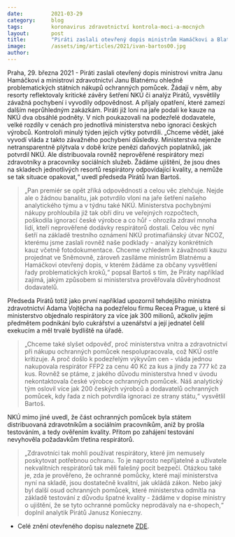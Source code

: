 ```yaml
---
date:         2021-03-29
category:     blog
tags:         koronavirus zdravotnictví kontrola-moci-a-mocných
layout:       post
title:        "Piráti zaslali otevřený dopis ministrům Hamáčkovi a Blatnému. Žádají vysvětlení pochybných nákupů respirátorů, ohrožení zdraví občanů a ignoraci českých výrobců"
image:        /assets/img/articles/2021/ivan-bartos00.jpg
author:       
---
```


  

Praha, 29. března 2021 - Piráti zaslali otevřený dopis ministrovi vnitra Janu Hamáčkovi a ministrovi zdravotnictví Janu Blatnému ohledně problematických státních nákupů ochranných pomůcek. Žádají v něm, aby resorty reflektovaly kritické závěry šetření NKÚ či analýz Pirátů, vysvětlily závažná pochybení i vyvodily odpovědnost. A přijaly opatření, které zamezí dalším neprůhledným zakázkám. Piráti již loni na jaře podali ke kauze na NKÚ dva obsáhlé podněty. V nich poukazovali na podezřelé dodavatele, velké rozdíly v cenách pro jednotlivá ministerstva nebo ignoraci českých výrobců. Kontroloři minulý týden jejich výtky potvrdili. „Chceme vědět, jaké vyvodí vláda z takto závažného pochybení důsledky. Ministerstva nejenže netransparentně plýtvala v době krize penězi daňových poplatníků, jak potvrdil NKÚ. Ale distribuovala rovněž neprověřené respirátory mezi zdravotníky a pracovníky sociálních služeb. Žádáme ujištění, že jsou dnes na skladech jednotlivých resortů respirátory odpovídající kvality, a nemůže se tak situace opakovat,“ uvedl předseda Pirátů Ivan Bartoš. 


> „Pan premiér se opět zříká odpovědnosti a celou věc zlehčuje. Nejde ale o žádnou banalitu, jak potvrdilo vloni na jaře šetření našeho analytického týmu a v týdnu také NKÚ. Ministerstva pochybnými nákupy prohloubila již tak obří díru ve veřejných rozpočtech, poškodila ignorací české výrobce a co hůř - ohrozila zdraví mnoha lidí, kteří neprověřené dodávky respirátorů dostali. Celou věc nyní šetří na základě trestního oznámení NKÚ protimafiánský útvar NCOZ, kterému jsme zaslali rovněž naše podklady - analýzy konkrétních kauz včetně fotodokumentace. Chceme vzhledem k závažnosti kauzu projednat ve Sněmovně, zároveň zasíláme ministrům Blatnému a Hamáčkovi otevřený dopis, v kterém žádáme za občany vysvětlení řady problematických kroků,“ popsal Bartoš s tím, že Piráty například zajímá, jakým způsobem si ministerstva prověřovala důvěryhodnost dodavatelů.


Předseda Pirátů totiž jako první například upozornil tehdejšího ministra zdravotnictví Adama Vojtěcha na podezřelou firmu Recea Prague, u které si ministerstvo objednalo respirátory za více jak 300 milionů, ačkoliv jejím předmětem podnikání bylo  cukrářství a uzenářství a její jednatel čelil exekucím a měl trvalé bydliště na úřadě. 


> „Chceme také slyšet odpověď, proč ministerstva vnitra a zdravotnictví při nákupu ochranných pomůcek nespolupracovala, což NKÚ ostře kritizuje. A proč došlo k podezřelým výkyvům cen - vláda jednou nakupovala respirátor FFP2 za cenu 40 Kč za kus a jindy za 777 kč za kus. Rovněž se ptáme, z jakého důvodu ministerstva hned v úvodu nekontaktovala české výrobce ochranných pomůcek. Náš analytický tým oslovil více jak 200 českých výrobců a dodavatelů ochranných pomůcek, kdy řada z nich potvrdila ignoraci ze strany státu,“ vysvětlil Bartoš.


NKÚ mimo jiné uvedl, že část ochranných pomůcek byla státem distribuovaná zdravotníkům a sociálním pracovníkům, aniž by prošla testováním, a tedy ověřením kvality. Přitom po zahájení testování nevyhověla požadavkům třetina respirátorů. 

> „Zdravotníci tak mohli používat respirátory, které jim nemusely poskytovat potřebnou ochranu. To je naprosto nepřijatelné a uživatele nekvalitních respirátorů tak měli falešný pocit bezpečí. Otázkou také je, zda je prověřeno, že ochranné pomůcky, které mají ministerstva nyní na skladě, jsou dostatečně kvalitní, jak ukládá zákon. Nebo jaký byl další osud ochranných pomůcek, které ministerstva odmítla na základě testování z důvodu špatné kvality - žádáme v dopise ministry o ujištění, že se tyto ochranné pomůcky neprodávaly na e-shopech,“ doplnil analytik Pirátů Janusz Konieczny.


* Celé znění otevřeného dopisu naleznete [ZDE](http://www.pirati.cz/assets/pdf/dopis-bartos-blatny-hamacek.pdf).
